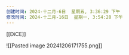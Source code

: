 ```yaml
---
创建时间: 2024-十二月-6日  星期五, 3:36:29 下午
修改时间: 2024-十二月-16日  星期一, 3:54:28 下午
---
```

[[DiCE]]

![[Pasted image 20241206171755.png]]